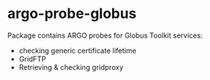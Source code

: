# argo-probe-globus

Package contains ARGO probes for Globus Toolkit services:
- checking generic certificate lifetime
- GridFTP
- Retrieving & checking gridproxy
